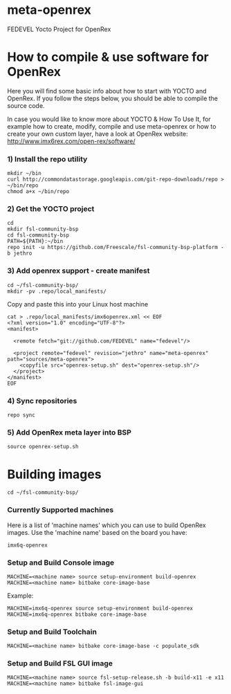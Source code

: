 # meta-openrex
FEDEVEL Yocto Project for OpenRex

# How to compile & use software for OpenRex 

Here you will find some basic info about how to start with YOCTO and OpenRex. If you follow the steps below, you should be able to compile the source code. 


In case you would like to know more about YOCTO & How To Use It, for example how to create, modify, compile and use meta-openrex or how to create your own custom layer, have a look at OpenRex website: http://www.imx6rex.com/open-rex/software/

### 1) Install the repo utility
    mkdir ~/bin
    curl http://commondatastorage.googleapis.com/git-repo-downloads/repo > ~/bin/repo
    chmod a+x ~/bin/repo

### 2) Get the YOCTO project
    cd
    mkdir fsl-community-bsp
    cd fsl-community-bsp
    PATH=${PATH}:~/bin
    repo init -u https://github.com/Freescale/fsl-community-bsp-platform -b jethro

### 3) Add openrex support - create manifest 
    cd ~/fsl-community-bsp/
    mkdir -pv .repo/local_manifests/

Copy and paste this into your Linux host machine 

    cat > .repo/local_manifests/imx6openrex.xml << EOF
    <?xml version="1.0" encoding="UTF-8"?>
    <manifest>
    
      <remote fetch="git://github.com/FEDEVEL" name="fedevel"/>
    
      <project remote="fedevel" revision="jethro" name="meta-openrex" path="sources/meta-openrex">
        <copyfile src="openrex-setup.sh" dest="openrex-setup.sh"/>
      </project>
    </manifest>
    EOF

### 4) Sync repositories
    repo sync

### 5) Add OpenRex meta layer into BSP
    source openrex-setup.sh

# Building images
    cd ~/fsl-community-bsp/

### Currently Supported machines <machine name>
Here is a list of 'machine names' which you can use to build OpenRex images. Use the 'machine name' based on the board you have:


    imx6q-openrex
    
### Setup and Build Console image
    MACHINE=<machine name> source setup-environment build-openrex
    MACHINE=<machine name> bitbake core-image-base

Example:


    MACHINE=imx6q-openrex source setup-environment build-openrex
    MACHINE=imx6q-openrex bitbake core-image-base

### Setup and Build Toolchain    
    MACHINE=<machine name> bitbake core-image-base -c populate_sdk
    
### Setup and Build FSL GUI image
    MACHINE=<machine name> source fsl-setup-release.sh -b build-x11 -e x11
    MACHINE=<machine name> bitbake fsl-image-gui
    
        
    
